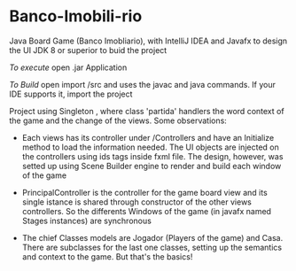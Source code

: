# Banco-Imobili-rio

Java Board Game (Banco Imobliario), with IntelliJ IDEA and Javafx to design the UI
JDK 8 or superior to buid the project


_To execute_ open .jar Application 

_To Build_ open import /src and uses the javac and java commands. If your IDE supports it, import the project




Project using Singleton , where class 'partida' handlers the word context of the game  and the change of the views.
Some observations:

 - Each views has its controller under /Controllers and have an Initialize method to load the information needed.
The UI objects are injected on the controllers using ids tags inside fxml file. The design, however, was setted up 
using Scene Builder engine to render and build each window of the game

 - PrincipalController is the controller for the game board view and its single istance is shared through constructor
of the other views controllers. So the differents Windows of the game (in javafx named Stages instances) are synchronous

 - The chief Classes models are Jogador (Players of the game) and Casa. There are subclasses for the last one classes,
setting up the semantics and context to the game.  But that's the basics!
